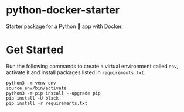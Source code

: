 # python-docker-starter

Starter package for a Python 🐍 app with Docker.

# Get Started

Run the following commands to create a virtual environment called `env`, activate it and install packages listed in `requirements.txt`.

```console
python3 -m venv env
source env/bin/activate
python3 -m pip install --upgrade pip
pip install -U black
pip install -r requirements.txt
```

